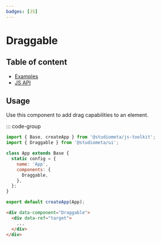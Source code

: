 ```yaml
---
badges: [JS]
---
```


# Draggable <Badges :texts="$frontmatter.badges" />

## Table of content

- [Examples](./examples.md)
- [JS API](./js-api.md)

## Usage

Use this component to add drag capabilities to an element.

::: code-group

```js twoslash [app.js]
import { Base, createApp } from '@studiometa/js-toolkit';
import { Draggable } from '@studiometa/ui';

class App extends Base {
  static config = {
    name: 'App',
    components: {
      Draggable,
    },
  };
}

export default createApp(App);
```

```html [index.html]
<div data-component="Draggable">
  <div data-ref="target">
    ...
  </div>
</div>
```

<PreviewPlayground
  :html="() => import('./stories/app.twig')"
  :script="() => import('./stories/app.js?raw')"
  />

